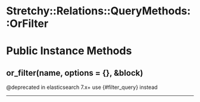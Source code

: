 # Stretchy::Relations::QueryMethods::OrFilter [](#module-Stretchy::Relations::QueryMethods::OrFilter) [](#top)

    

# Public Instance Methods

      
## or_filter(name, options = {}, &block) [](#method-i-or_filter)
         
@deprecated in elasticsearch 7.x+ use {#filter_query} instead  
        
---


